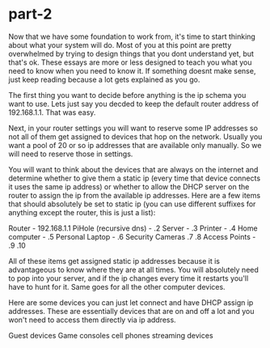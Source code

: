 # part-2


Now that we have some foundation to work from, it's time to start thinking about what your system will do. Most of you at this point are pretty overwhelmed by trying to design things that you dont understand yet, but that's ok. These essays are more or less designed to teach you what you need to know when you need to know it. If something doesnt make sense, just keep reading because a lot gets explained as you go.

The first thing you want to decide before anything is the ip schema you want to use. Lets just say you decded to keep the default router address of 192.168.1.1. That was easy.

Next, in your router settings you will want to reserve some IP addresses so not all of them get assigned to devices that hop on the network. Usually you want a pool of 20 or so ip addresses that are available only manually. So we will need to reserve those in settings.

You will want to think about the devices that are always on the internet and determine whether to give them a static ip (every time that device connects it uses the same ip address) or whether to allow the DHCP server on the router to assign the ip from the available ip addresses. Here are a few items that should absolutely be set to static ip (you can use different suffixes for anything except the router, this is just a list):

Router - 192.168.1.1
PiHole (recursive dns) - .2
Server - .3
Printer - .4
Home computer - .5
Personal Laptop - .6
Security Cameras .7 .8
Access Points - .9 .10


All of these items get assigned static ip addresses because it is advantageous to know where they are at all times. You will absolutely need to pop into your server, and if the ip changes every time it restarts you'll have to hunt for it. Same goes for all the other computer devices.

Here are some devices you can just let connect and have DHCP assign ip addresses. These are essentially devices that are on and off a lot and you won't need to access them directly via ip address.

Guest devices
Game consoles
cell phones
streaming devices
